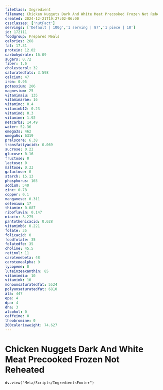 ```yaml
---
fileClass: Ingredient
filename: Chicken Nuggets Dark And White Meat Precooked Frozen Not Reheated
created: 2024-12-21T19:27:02-06:00
cssclasses: ['nutFact']
servings: ['Default | 100g','1 serving | 87','1 piece | 18']
id: 172111
foodgroup: Prepared Meals
calories: 268
fat: 17.31
protein: 12.02
carbohydrate: 16.09
sugars: 0.72
fiber: 1.6
cholesterol: 32
saturatedfats: 3.598
calcium: 47
iron: 0.95
potassium: 206
magnesium: 25
vitaminaiu: 135
vitaminarae: 16
vitaminc: 0.4
vitaminb12: 0.23
vitamind: 0.3
vitamine: 1.92
netcarbs: 14.49
water: 52.36
omega3s: 462
omega6s: 6319
pralscore: 6.38
transfattyacids: 0.069
sucrose: 0.22
glucose: 0.16
fructose: 0
lactose: 0
maltose: 0.33
galactose: 0
starch: 15.13
phosphorus: 165
sodium: 540
zinc: 0.78
copper: 0.1
manganese: 0.311
selenium: 17
thiamin: 0.087
riboflavin: 0.147
niacin: 3.275
pantothenicacid: 0.628
vitaminb6: 0.221
folate: 35
folicacid: 0
foodfolate: 35
folatedfe: 35
choline: 45.5
retinol: 11
carotenebeta: 48
carotenealpha: 0
lycopene: 0
luteinzeaxanthin: 85
vitamindiu: 10
vitamink: 10
monounsaturatedfat: 5524
polyunsaturatedfat: 6810
ala: 447
epa: 4
dpa: 4
dha: 3
alcohol: 0
caffeine: 0
theobromine: 0
200calorieweight: 74.627
---
```


# Chicken Nuggets Dark And White Meat Precooked Frozen Not Reheated

```dataviewjs
dv.view("Meta/Scripts/IngredientsFooter")
```